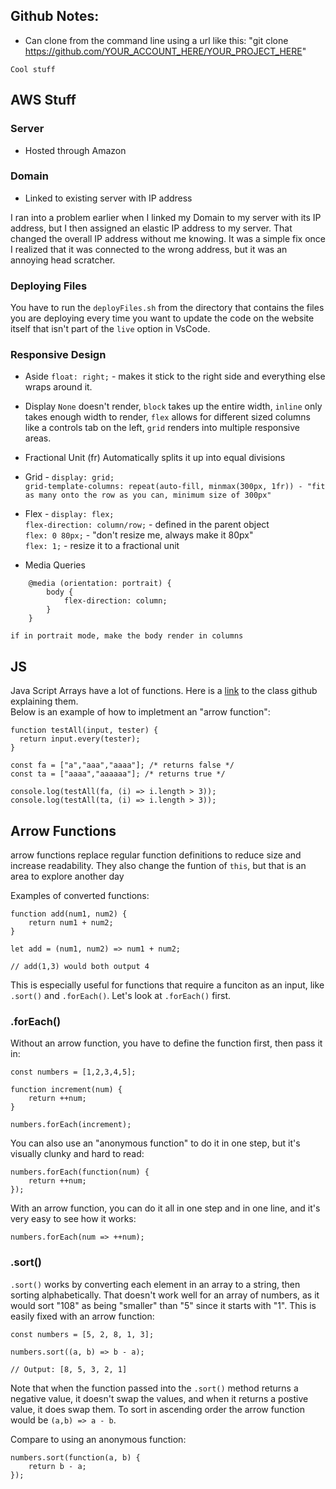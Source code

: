 ## Github Notes:

- Can clone from the command line using a url like this: "git clone https://github.com/YOUR_ACCOUNT_HERE/YOUR_PROJECT_HERE"

` Cool stuff `

## AWS Stuff

### Server

- Hosted through Amazon

### Domain
- Linked to existing server with IP address

I ran into a problem earlier when I linked my Domain to my server with its IP address, but I then assigned an elastic IP address to my server. That changed the overall IP address without me knowing. It was a simple fix once I realized that it was connected to the wrong address, but it was an annoying head scratcher.

### Deploying Files

You have to run the `deployFiles.sh` from the directory that contains the files you are deploying every time you want to update the code on the website itself that isn't part of the `live` option in VsCode.

### Responsive Design

- Aside
    `float: right;` - makes it stick to the right side and everything else wraps around it.

- Display
    `None` doesn't render, `block` takes up the entire width, `inline` only takes enough width to render, `flex` allows for different sized columns like a controls tab on the left, `grid` renders into multiple responsive areas.

- Fractional Unit (fr)
    Automatically splits it up into equal divisions

- Grid - `display: grid;`  
    `grid-template-columns: repeat(auto-fill, minmax(300px, 1fr)) - "fit as many onto the row as you can, minimum size of 300px"`  
- Flex - `display: flex;`  
    `flex-direction: column/row;` - defined in the parent object  
    `flex: 0 80px;` - "don't resize me, always make it 80px"  
    `flex: 1;` - resize it to a fractional unit  
- Media Queries  
```
    @media (orientation: portrait) {
        body {
            flex-direction: column;
        }
    }
```  
    if in portrait mode, make the body render in columns 

## JS

Java Script Arrays have a lot of functions. Here is a [link](https://github.com/webprogramming260/.github/blob/main/profile/javascript/array/array.md) to the class github explaining them.  
Below is an example of how to impletment an "arrow function":  
```
function testAll(input, tester) {
  return input.every(tester);
}

const fa = ["a","aaa","aaaa"]; /* returns false */
const ta = ["aaaa","aaaaaa"]; /* returns true */

console.log(testAll(fa, (i) => i.length > 3));
console.log(testAll(ta, (i) => i.length > 3));
```

## Arrow Functions

arrow functions replace regular function definitions to reduce size and increase readability. They also change the funtion of `this`, but that is an area to explore another day

Examples of converted functions:
```
function add(num1, num2) {
    return num1 + num2;
}

let add = (num1, num2) => num1 + num2;

// add(1,3) would both output 4
```

This is especially useful for functions that require a funciton as an input, like `.sort()` and `.forEach()`. Let's look at `.forEach()` first.

### .forEach()

Without an arrow function, you have to define the function first, then pass it in:
```
const numbers = [1,2,3,4,5];

function increment(num) {
    return ++num;
}

numbers.forEach(increment);
```
You can also use an "anonymous function" to do it in one step, but it's visually clunky and hard to read:
```
numbers.forEach(function(num) {
    return ++num;
});
```

With an arrow function, you can do it all in one step and in one line, and it's very easy to see how it works:
```
numbers.forEach(num => ++num);
```

### .sort() 

`.sort()` works by converting each element in an array to a string, then sorting alphabetically. That doesn't work well for an array of numbers, as it would sort "108" as being "smaller" than "5" since it starts with "1". This is easily fixed with an arrow function:

```
const numbers = [5, 2, 8, 1, 3];

numbers.sort((a, b) => b - a);

// Output: [8, 5, 3, 2, 1]
```
Note that when the function passed into the `.sort()` method returns a negative value, it doesn't swap the values, and when it returns a postive value, it does swap them. To sort in ascending order the arrow function would be `(a,b) => a - b`.

Compare to using an anonymous function:
```
numbers.sort(function(a, b) {
    return b - a;
});
```
